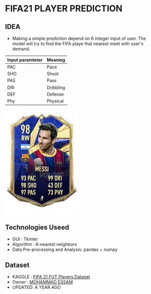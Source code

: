 # FIFA21 PLAYER PREDICTION
## IDEA
- Making a simple prediction depend on 6 integer input of user. The model will try to find the FIFA playe that nearest meet with user's demand.

| Input paramteter| Meaning| 
| ------ | -----| 
| PAC | Pace|
| SHO | Shoot|
| PAS | Pass|
| DRI | Dribbling|
| DEF | Defense|
| Phy | Physical|

![Sample card](images/messi.png)

## Technologies Useed
- GUI : Tkinter
- Algorithm : K-nearest neighbors
- Data Pre-processing and Analysis: pandas + numpy

## Dataset 
- KAGGLE : [FIFA 21 FUT Players Dataset ](https://www.kaggle.com/datasets/mohammedessam97/fifa-21-fut-players-dataset/data) 
- Owner : [MOHAMMAD ESSAM](https://www.kaggle.com/mohammedessam97)
- UPDATED: A YEAR AGO

